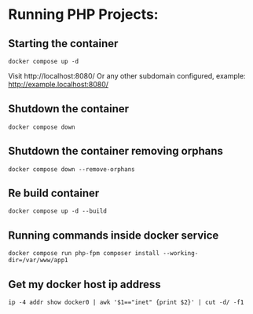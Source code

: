# Running PHP Projects:

## Starting the container
```shell
docker compose up -d
```

Visit http://localhost:8080/
Or any other subdomain configured, example:
http://example.localhost:8080/


## Shutdown the container
```shell
docker compose down
```

## Shutdown the container removing orphans
```shell
docker compose down --remove-orphans
```

## Re build container
```shell
docker compose up -d --build
```

## Running commands inside docker service
```shell
docker compose run php-fpm composer install --working-dir=/var/www/app1
```

## Get my docker host ip address
```shell
ip -4 addr show docker0 | awk '$1=="inet" {print $2}' | cut -d/ -f1
```